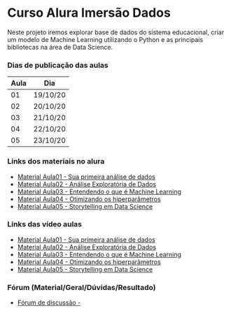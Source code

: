 # Curso Alura Imersão Dados

Neste projeto iremos explorar base de dados do sistema educacional, criar um modelo de Machine Learning utilizando o Python e as principais bibliotecas na área de Data Science.

### Dias de publicação das aulas
Aula|Dia
----|----
01|19/10/20
02|20/10/20
03|21/10/20
04|22/10/20
05|23/10/20

### Links dos materiais no alura
- [Material Aula01 - Sua primeira análise de dados](#)
- [Material Aula02 - Análise Exploratória de Dados](#)
- [Material Aula03 - Entendendo o que é Machine Learning](#)
- [Material Aula04 - Otimizando os hiperparâmetros](#)
- [Material Aula05 - Storytelling em Data Science](#)

### Links das vídeo aulas
- [Material Aula01 - Sua primeira análise de dados](#)
- [Material Aula02 - Análise Exploratória de Dados](#)
- [Material Aula03 - Entendendo o que é Machine Learning](#)
- [Material Aula04 - Otimizando os hiperparâmetros](#)
- [Material Aula05 - Storytelling em Data Science](#)

### Fórum (Material/Geral/Dúvidas/Resultado)
- [Fórum de discussão - ]()
